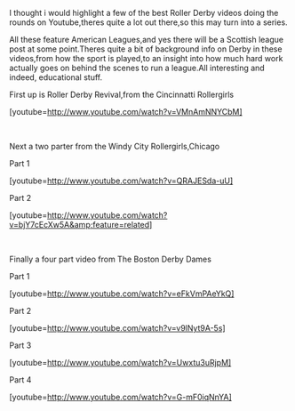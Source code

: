 <html><body><p>I thought i would highlight a few of the best Roller Derby videos doing the rounds on Youtube,theres quite a lot out there,so this may turn into a series.

All these feature American Leagues,and yes there will be a Scottish league post at some point.Theres quite a bit of background info on Derby in these videos,from how the sport is played,to an insight into how much hard work actually goes on behind the scenes to run a league.All interesting and indeed, educational stuff.

First up is Roller Derby Revival,from the Cincinnatti Rollergirls

[youtube=http://www.youtube.com/watch?v=VMnAmNNYCbM]

 

Next a two parter from the Windy City Rollergirls,Chicago

Part 1

[youtube=http://www.youtube.com/watch?v=QRAJESda-uU]

Part 2

[youtube=http://www.youtube.com/watch?v=bjY7cEcXw5A&amp;feature=related]

 

Finally a four part video from The Boston Derby Dames

Part 1

[youtube=http://www.youtube.com/watch?v=eFkVmPAeYkQ]

Part 2

[youtube=http://www.youtube.com/watch?v=v9lNyt9A-5s]

Part 3

[youtube=http://www.youtube.com/watch?v=Uwxtu3uRjpM]

Part 4

[youtube=http://www.youtube.com/watch?v=G-mF0iqNnYA]</p></body></html>

